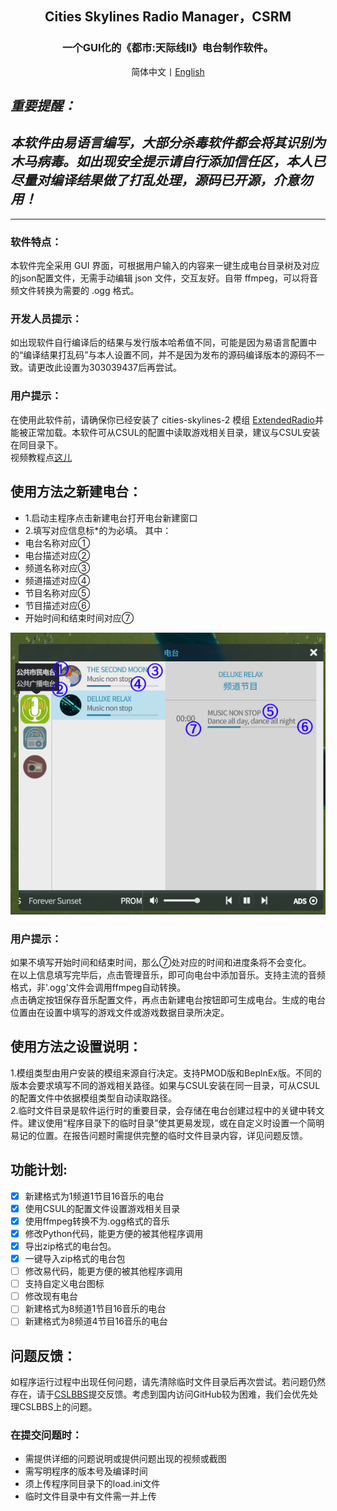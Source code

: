 <div align="center">

<h2>Cities Skylines Radio Manager，CSRM</h2>
<h3>一个GUI化的《都市:天际线Ⅱ》电台制作软件。<br></h3>
简体中文丨<a href="https://github.com/jslxxgyy/CSRM/blob/main/docs/en/Readme.md">English</a>

</div>

## ***重要提醒：***<br>
## ***本软件由易语言编写，大部分杀毒软件都会将其识别为木马病毒。如出现安全提示请自行添加信任区，本人已尽量对编译结果做了打乱处理，源码已开源，介意勿用！***<br>

---

### 软件特点：
本软件完全采用 GUI 界面，可根据用户输入的内容来一键生成电台目录树及对应的json配置文件，无需手动编辑 json 文件，交互友好。自带 ffmpeg，可以将音频文件转换为需要的 .ogg 格式。
### 开发人员提示：
如出现软件自行编译后的结果与发行版本哈希值不同，可能是因为易语言配置中的“编译结果打乱码”与本人设置不同，并不是因为发布的源码编译版本的源码不一致。请更改此设置为303039437后再尝试。<br>
### 用户提示：
在使用此软件前，请确保你已经安装了 cities-skylines-2 模组 [ExtendedRadio](https://www.cslbbs.net/resources/extendedradio.326/)并能被正常加载。本软件可从CSUL的配置中读取游戏相关目录，建议与CSUL安装在同目录下。<br>
视频教程点[这儿](https://www.bilibili.com/video/BV1Hvh1evEuw/)


## 使用方法之新建电台：<br>
- 1.启动主程序点击新建电台打开电台新建窗口<br>
- 2.填写对应信息标*的为必填。
其中：<br>
- 电台名称对应①<br>
- 电台描述对应②<br>
- 频道名称对应③<br>
- 频道描述对应④<br>
- 节目名称对应⑤<br>
- 节目描述对应⑥<br>
- 开始时间和结束时间对应⑦<br>

<div align="center">
  
<img  src="https://raw.githubusercontent.com/jslxxgyy/CSRM/main/docs/network.png" alt="这就是一张图片" >

</div>

### 用户提示：
如果不填写开始时间和结束时间，那么⑦处对应的时间和进度条将不会变化。<br>
在以上信息填写完毕后，点击管理音乐，即可向电台中添加音乐。支持主流的音频格式，非'.ogg'文件会调用ffmpeg自动转换。<br>
点击确定按钮保存音乐配置文件，再点击新建电台按钮即可生成电台。生成的电台位置由在设置中填写的游戏文件或游戏数据目录所决定。
## 使用方法之设置说明：<br>
1.模组类型由用户安装的模组来源自行决定。支持PMOD版和BeplnEx版。不同的版本会要求填写不同的游戏相关路径。如果与CSUL安装在同一目录，可从CSUL的配置文件中依据模组类型自动读取路径。<br>
2.临时文件目录是软件运行时的重要目录，会存储在电台创建过程中的关键中转文件。建议使用“程序目录下的临时目录”使其更易发现，或在自定义时设置一个简明易记的位置。在报告问题时需提供完整的临时文件目录内容，详见问题反馈。<br>
## 功能计划:<br>
- [x] 新建格式为1频道1节目16音乐的电台<br>
- [x] 使用CSUL的配置文件设置游戏相关目录<br>
- [x] 使用ffmpeg转换不为.ogg格式的音乐<br>
- [x] 修改Python代码，能更方便的被其他程序调用<br>
- [x] 导出zip格式的电台包。<br>
- [x] 一键导入zip格式的电台包<br>
- [ ] 修改易代码，能更方便的被其他程序调用<br>
- [ ] 支持自定义电台图标<br>
- [ ] 修改现有电台<br>
- [ ] 新建格式为8频道1节目16音乐的电台<br>
- [ ] 新建格式为8频道4节目16音乐的电台<br>
## 问题反馈：<br>
如程序运行过程中出现任何问题，请先清除临时文件目录后再次尝试。若问题仍然存在，请于[CSLBBS](https://www.cslbbs.net/threads/cities-skylines-radio-manager.1053/)提交反馈。考虑到国内访问GitHub较为困难，我们会优先处理CSLBBS上的问题。<br>
### 在提交问题时：
- 需提供详细的问题说明或提供问题出现的视频或截图<br>
- 需写明程序的版本号及编译时间<br>
- 须上传程序同目录下的load.ini文件<br>
- 临时文件目录中有文件需一并上传<br>